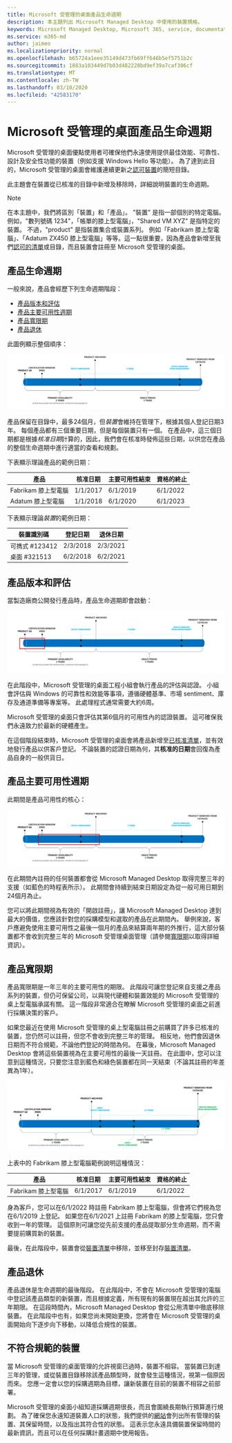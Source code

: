 ```yaml
---
title: Microsoft 受管理的桌面產品生命週期
description: 本主題列出 Microsoft Managed Desktop 中使用的裝置規格。
keywords: Microsoft Managed Desktop, Microsoft 365, service, documentation, Microsoft 受管理的電腦, Microsoft 365, 服務, 文件
ms.service: m365-md
author: jaimeo
ms.localizationpriority: normal
ms.openlocfilehash: b65724a1eee35149d473fb69ff646b5ef5751b2c
ms.sourcegitcommit: 1883a103449d7b03d482228bd9ef39a7caf306cf
ms.translationtype: MT
ms.contentlocale: zh-TW
ms.lasthandoff: 03/10/2020
ms.locfileid: "42583170"
---
```

# <a name="microsoft-managed-desktop-product-lifecycle"></a>Microsoft 受管理的桌面產品生命週期

Microsoft 受管理的桌面優點使用者可確保他們永遠使用提供最佳效能、可靠性、設計及安全性功能的裝置（例如支援 Windows Hello 等功能）。 為了達到此目的，Microsoft 受管理的桌面會維護連續更新之[認可裝置](device-list.md)的簡短目錄。 
 
此主題會在裝置從已核准的目錄中新增及移除時，詳細說明裝置的生命週期。 

> [!NOTE]
> 在本主題中，我們將區別「裝置」和「產品」。 "裝置" 是指一部個別的特定電腦。 例如，"數列號碼 1234"，「帳單的膝上型電腦」，"Shared VM XYZ" 是指特定的裝置。 不過，"product" 是指裝置集合或裝置系列。 例如「Fabrikam 膝上型電腦」、「Adatum ZX450 膝上型電腦」等等。這一點很重要，因為產品會新增至我們[認可的清單](device-list.md)或目錄，而且裝置會註冊至 Microsoft 受管理的桌面。

## <a name="product-lifecycle"></a>產品生命週期

 一般來說，產品會經歷下列生命週期階段：

- [產品版本和評估](#product-release-and-evaluation)
- [產品主要可用性週期](#product-primary-availability-period)
- [產品寬限期](#product-grace-period)
- [產品退休](#product-retirement)


此圖例顯示整個順序：

![生命週期時程表：從產品一般可用性開始，「主要可用性」會持續兩年。 在這段時間內，[認證] 視窗會結束，而且在某些時刻會架裝置。 在主要可用性結束時，產品會封存，三年的「寬限期」會開始。 當裝置架時，它會在從管理中移除之前，使用3年週期。 在寬限期結束時，我們會從目錄中移除產品。](../../media/non-dark1-edits.PNG)

產品保留在目錄中，最多24個月，但<em>裝置</em>會維持在管理下，根據其個人登記日期3年。 每個產品都有三個重要日期，但是每個裝置只有一個。 在產品中，這三個日期都是根據<em>核准日期</em>計算的，因此，我們會在核准時發佈這些日期，以供您在產品的整個生命週期中進行適當的查看和規劃。

下表顯示理論產品的範例日期：


|產品  |核准日期  |主要可用性結束  |資格的終止  |
|---------|---------|---------|---------|
|Fabrikam 膝上型電腦    | 1/1/2017 | 6/1/2019 | 6/1/2022 |
|Adatum 膝上型電腦   | 1/1/2018 | 6/1/2020 | 6/1/2023  |

下表顯示理論*裝置*的範例日期：


|裝置識別碼  |登記日期  |退休日期  |
|---------|---------|---------|
|可擕式 #123412     |  2/3/2018       |  2/3/2021       |
|桌面 #321513     | 6/2/2018        |  6/2/2021       |


## <a name="product-release-and-evaluation"></a>產品版本和評估

當製造廠商公開發行產品時，產品生命週期即會啟動：

![生命週期時程表顯示發行和評估期間](../../media/non-dark3-edits.PNG)

在此階段中，Microsoft 受管理的桌面工程小組會執行產品的評估與認證。 小組會評估與 Windows 的可靠性和效能等事項，遵循硬體基準、市場 sentiment、庫存及通道準備等專案等。 此處理程式通常需要大約6周。
  
Microsoft 受管理的桌面只會評估其第6個月的可用性內的認證裝置。 這可確保我們永遠致力於最新的硬體產生。
 
在這個階段結束時，Microsoft 受管理的桌面會將產品新增至[已核准清單](device-list.md)，並有效地發行產品以供客戶登記。 不論裝置的認證日期為何，其**核准的日期**會回復為產品自身的一般供貨日。 


## <a name="product-primary-availability-period"></a>產品主要可用性週期

此期間是產品可用性的核心：

![生命週期時程表顯示主要可用性](../../media/non-dark4-edits.PNG)

在此期間內註冊的任何裝置都會從 Microsoft Managed Desktop 取得完整三年的支援（如藍色的時程表所示）。 此期間會持續到結束日期設定為從一般可用日期到24個月為止。

您可以將此期間視為有效的「開啟註冊」，讓 Microsoft Managed Desktop 達到最大的價值，您應該針對您的採購模型和選取的產品在此期間內。 舉例來說，客戶應避免使用主要可用性之最後一個月的產品來結算兩年期的外推行，這大部分裝置都不會收到完整三年的 Microsoft 受管理桌面管理（請參閱[寬限期](#product-grace-period)以取得詳細資訊）。  

## <a name="product-grace-period"></a>產品寬限期

產品寬限期是一年三年的主要可用性的期限。 此階段可讓您登記來自支援之產品系列的裝置，但仍可保留公司，以與現代硬體和裝置效能的 Microsoft 受管理的桌上型電腦承諾有關。 這一階段非常適合在瞭解 Microsoft 受管理的桌面之前進行採購決策的客戶。 

如果您最近在使用 Microsoft 受管理的桌上型電腦註冊之前購買了許多已核准的裝置，您仍然可以註冊，但您不會收到完整三年的管理。 相反地，他們會因退休日期而不符合規範，不論他們登記的時間為何。 在幕後，Microsoft Managed Desktop 會將這些裝置視為在主要可用性的最後一天註冊。 在此圖中，您可以注意到這種情況，只要您注意到藍色和綠色裝置都在同一天結束（不論其註冊的年差異為1年）。


![顯示寬限期的生命週期時程表](../../media/non-dark2-edits.PNG)

上表中的 Fabrikam 膝上型電腦範例說明這種情況： 

|產品  |核准日期  |主要可用性結束  |資格的終止  |
|---------|---------|---------|---------|
|Fabrikam 膝上型電腦    | 6/1/2017 | 6/1/2019 | 6/1/2022 |

身為客戶，您可以在6/1/2022 時註冊 Fabrikam 膝上型電腦，但會將它們視為您在6/1/2019 上登記。 如果您在6/1/2021 上註冊 Fabrikam 的膝上型電腦，您只會收到一年的管理。 這個原則可讓您從先前支援的產品提取部分生命週期，而不需要提前購買新的裝置。 

最後，在此階段中，裝置會從[裝置清單](device-list.md)中移除，並移至封存[裝置清單](archived-device-list.md)。


## <a name="product-retirement"></a>產品退休

產品退休是生命週期的最後階段。 在此階段中，不會在 Microsoft 受管理的電腦中登記該產品類型的新裝置，而且根據定義，所有現有的裝置現在超出其允許的三年期限。 在這段時間內，Microsoft Managed Desktop 會從公用清單中徹底移除裝置。 在此階段中也有，如果您尚未開始更換，您將會在 Microsoft 受管理的桌面開始向下逐步向下移動，以降低合規性的裝置。 

## <a name="devices-that-are-out-of-compliance"></a>不符合規範的裝置

當 Microsoft 受管理的桌面管理的允許視窗已過時，裝置不相容。 當裝置已到達三年的管理，或從裝置目錄移除該產品類型時，就會發生這種情況，視第一個原因而來。 您應一定會以您的採購週期為目標，讓新裝置在目前的裝置不相容之前部署。

Microsoft 受管理的桌面小組知道採購週期很長，而且會圍繞長期執行預算進行規劃。 為了確保您永遠知道裝置人口的狀態，我們提供的[網站](https://aka.ms/mmdportal)會列出所有管理的裝置、其保留時間，以及指出其符合性的狀態。 這表示您永遠具備裝置保留時間的最新資訊，而且可以在任何採購計畫週期中使用報告。 







